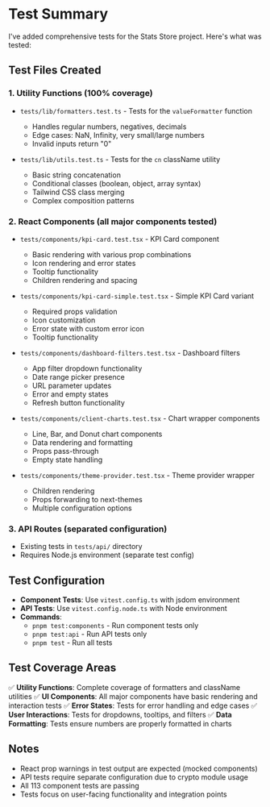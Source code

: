 # Test Summary

I've added comprehensive tests for the Stats Store project. Here's what was tested:

## Test Files Created

### 1. **Utility Functions** (100% coverage)
- `tests/lib/formatters.test.ts` - Tests for the `valueFormatter` function
  - Handles regular numbers, negatives, decimals
  - Edge cases: NaN, Infinity, very small/large numbers
  - Invalid inputs return "0"
  
- `tests/lib/utils.test.ts` - Tests for the `cn` className utility
  - Basic string concatenation
  - Conditional classes (boolean, object, array syntax)
  - Tailwind CSS class merging
  - Complex composition patterns

### 2. **React Components** (all major components tested)
- `tests/components/kpi-card.test.tsx` - KPI Card component
  - Basic rendering with various prop combinations
  - Icon rendering and error states
  - Tooltip functionality
  - Children rendering and spacing
  
- `tests/components/kpi-card-simple.test.tsx` - Simple KPI Card variant
  - Required props validation
  - Icon customization
  - Error state with custom error icon
  - Tooltip functionality

- `tests/components/dashboard-filters.test.tsx` - Dashboard filters
  - App filter dropdown functionality
  - Date range picker presence
  - URL parameter updates
  - Error and empty states
  - Refresh button functionality

- `tests/components/client-charts.test.tsx` - Chart wrapper components
  - Line, Bar, and Donut chart components
  - Data rendering and formatting
  - Props pass-through
  - Empty state handling

- `tests/components/theme-provider.test.tsx` - Theme provider wrapper
  - Children rendering
  - Props forwarding to next-themes
  - Multiple configuration options

### 3. **API Routes** (separated configuration)
- Existing tests in `tests/api/` directory
- Requires Node.js environment (separate test config)

## Test Configuration

- **Component Tests**: Use `vitest.config.ts` with jsdom environment
- **API Tests**: Use `vitest.config.node.ts` with Node environment
- **Commands**: 
  - `pnpm test:components` - Run component tests only
  - `pnpm test:api` - Run API tests only
  - `pnpm test` - Run all tests

## Test Coverage Areas

✅ **Utility Functions**: Complete coverage of formatters and className utilities
✅ **UI Components**: All major components have basic rendering and interaction tests
✅ **Error States**: Tests for error handling and edge cases
✅ **User Interactions**: Tests for dropdowns, tooltips, and filters
✅ **Data Formatting**: Tests ensure numbers are properly formatted in charts

## Notes

- React prop warnings in test output are expected (mocked components)
- API tests require separate configuration due to crypto module usage
- All 113 component tests are passing
- Tests focus on user-facing functionality and integration points